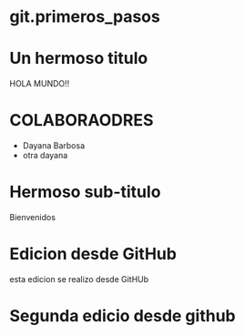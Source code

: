 # git.primeros_pasos


# Un hermoso titulo 
HOLA MUNDO!!

# COLABORAODRES 
- Dayana Barbosa
- otra dayana

# Hermoso sub-titulo
Bienvenidos

# Edicion desde GitHub
esta edicion se realizo desde GitHUb

# Segunda edicio desde github

